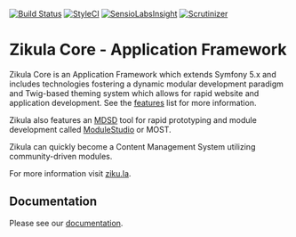 [![Build Status](https://travis-ci.com/zikula/core.svg?branch=master)](https://travis-ci.com/zikula/core)
[![StyleCI](https://styleci.io/repos/781544/shield?branch=master)](https://styleci.io/repos/781544)
[![SensioLabsInsight](https://insight.symfony.com/projects/cc7028a5-80d5-4835-a4a4-0a179a690487/mini.png)](https://insight.symfony.com/projects/cc7028a5-80d5-4835-a4a4-0a179a690487)
[![Scrutinizer](https://scrutinizer-ci.com/g/zikula/core/badges/quality-score.png?b=master)](https://scrutinizer-ci.com/g/zikula/core/)

# Zikula Core - Application Framework

Zikula Core is an Application Framework which extends Symfony 5.x and includes technologies fostering a dynamic modular development paradigm and Twig-based theming system which allows for rapid website and application development. See the [features](https://docs.ziku.la/index.html#features-of-zikula) list for more information.

Zikula also features an [MDSD](https://en.wikipedia.org/wiki/Model-driven_engineering) tool for rapid prototyping and module development called [ModuleStudio](https://modulestudio.de/en/) or MOST.

Zikula can quickly become a Content Management System utilizing community-driven modules.

For more information visit [ziku.la](https://ziku.la/).

## Documentation

Please see our [documentation](https://docs.ziku.la).
